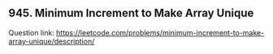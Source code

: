 ## 945. Minimum Increment to Make Array Unique
Question link: https://leetcode.com/problems/minimum-increment-to-make-array-unique/description/